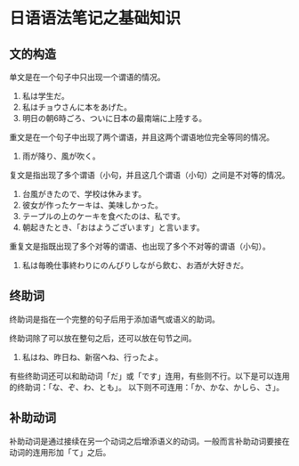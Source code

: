 # 日语语法笔记之基础知识

## 文的构造

单文是在一个句子中只出现一个谓语的情况。

1. 私は学生だ。
2. 私はチョウさんに本をあげた。
3. 明日の朝6時ごろ、ついに日本の最南端に上陸する。

重文是在一个句子中出现了两个谓语，并且这两个谓语地位完全等同的情况。

1. 雨が降り、風が吹く。

复文是指出现了多个谓语（小句，并且这几个谓语（小句）之间是不对等的情况。

1. 台風がきたので、学校は休みます。
2. 彼女が作ったケーキは、美味しかった。
3. テープルの上のケーキを食べたのは、私です。
4. 朝起きたとき、「おはようございます」と言います。

重复文是指既出现了多个对等的谓语、也出现了多个不对等的谓语（小句）。

1. 私は毎晩仕事終わりにのんびりしながら飲む、お酒が大好きだ。

## 终助词

终助词是指在一个完整的句子后用于添加语气或语义的助词。

终助词除了可以放在整句之后，还可以放在句节之间。

1. 私はね、昨日ね、新宿へね、行ったよ。

有些终助词还可以和助动词「だ」或「です」连用，有些则不行。以下是可以连用的终助词：「な、ぞ、わ、とも」。
以下则不可连用：「か、かな、かしら、さ」。

## 补助动词

补助动词是通过接续在另一个动词之后增添语义的动词。一般而言补助动词要接在动词的连用形加「て」之后。